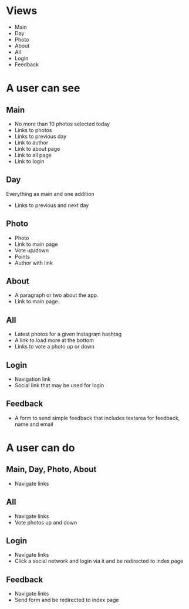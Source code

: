 # Views

- Main
- Day
- Photo 
- About
- All
- Login
- Feedback
 
# A user can see

## Main

- No more than 10 photos selected today
- Links to photos
- Links to previous day
- Link to author
- Link to about page
- Link to all page
- Link to login

## Day

Everything as main and one addition

- Links to previous and next day 

## Photo 

- Photo
- Link to main page
- Vote up/down
- Points
- Author with link

## About

- A paragraph or two about the app.
- Link to main page.

## All

- Latest photos for a given Instagram hashtag
- A link to load more at the bottom
- Links to vote a photo up or down

## Login

- Navigation link
- Social link that may be used for login

## Feedback

- A form to send simple feedback that includes textarea for feedback, name and email


# A user can do

## Main, Day, Photo, About

- Navigate links

## All
 
- Navigate links
- Vote photos up and down

## Login

- Navigate links
- Click a social network and login via it and be redirected to index page

## Feedback

- Navigate links
- Send form and be redirected to index page
